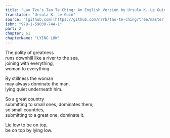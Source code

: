```yaml
---
title: "Lao Tzu's Tao Te Ching: An English Version by Ursula K. Le Guin"
translator: "Ursula K. Le Guin"
source: "[github.com](https://github.com/nrrb/tao-te-ching/tree/master)"
isbn: "978-1-59030-744-1"
part: 2
chapter: 61
chapterName: "LYING LOW"
---
```

The polity of greatness  
runs downhill like a river to the sea,  
joining with everything,  
woman to everything.  

By stillness the woman  
may always dominate the man,  
lying quiet underneath him.  

So a great country  
submitting to small ones, dominates them;  
so small countries,  
submitting to a great one, dominate it.  

Lie low to be on top,  
be on top by lying low.